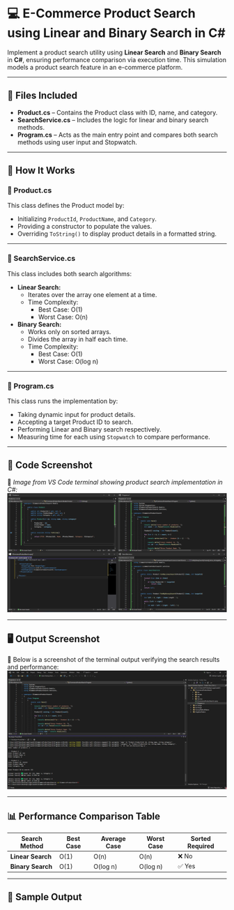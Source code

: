 # 💻 E-Commerce Product Search using Linear and Binary Search in **C#**

Implement a product search utility using **Linear Search** and **Binary Search** in **C#**, ensuring performance comparison via execution time. This simulation models a product search feature in an e-commerce platform.

---

## 📁 Files Included

- **Product.cs** – Contains the Product class with ID, name, and category.
- **SearchService.cs** – Includes the logic for linear and binary search methods.
- **Program.cs** – Acts as the main entry point and compares both search methods using user input and Stopwatch.

---

## 🔎 How It Works

### 🧱 Product.cs  
This class defines the Product model by:
- Initializing `ProductId`, `ProductName`, and `Category`.
- Providing a constructor to populate the values.
- Overriding `ToString()` to display product details in a formatted string.

---

### 📌 SearchService.cs  
This class includes both search algorithms:
- **Linear Search:**
  - Iterates over the array one element at a time.
  - Time Complexity:
    - Best Case: O(1)
    - Worst Case: O(n)
- **Binary Search:**
  - Works only on sorted arrays.
  - Divides the array in half each time.
  - Time Complexity:
    - Best Case: O(1)
    - Worst Case: O(log n)

---

### 🧪 Program.cs  
This class runs the implementation by:
- Taking dynamic input for product details.
- Accepting a target Product ID to search.
- Performing Linear and Binary search respectively.
- Measuring time for each using `Stopwatch` to compare performance.

---

## 📸 Code Screenshot

📌 *Image from VS Code terminal showing product search implementation in C#:*
![Product Search Code](image.png)

---

## 🖥 Output Screenshot

📌 Below is a screenshot of the terminal output verifying the search results and performance:
![Product Search Output](image-3.png)

---

## 📊 Performance Comparison Table

| Search Method     | Best Case | Average Case | Worst Case | Sorted Required |
|------------------|-----------|--------------|------------|------------------|
| **Linear Search** | O(1)      | O(n)         | O(n)       | ❌ No            |
| **Binary Search** | O(1)      | O(log n)     | O(log n)   | ✅ Yes           |

---

## 💬 Sample Output

